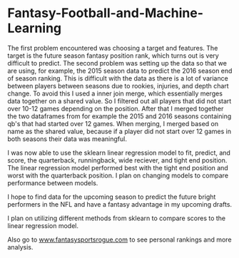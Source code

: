 # Fantasy-Football-and-Machine-Learning
The first problem encountered was choosing a target and features. The target is the future season fantasy position rank, which turns out is very difficult to predict. The second problem was setting up the data so that we are using, for example, the 2015 season data to predict the 2016 season end of season ranking. This is difficult with the data as there is a lot of variance between players between seasons due to rookies, injuries, and depth chart change. To avoid this I used a inner join merge, which essentially merges data together on a shared value. So I filtered out all players that did not start over 10-12 games depending on the position. After that I merged together the two dataframes from for example the 2015 and 2016 seasons containing qb's that had started over 12 games. When merging, I merged based on name as the shared value, because if a player did not start over 12 games in both seasons their data was meaningful.

I was now able to use the sklearn linear regression model to fit, predict, and score, the quarterback, runningback, wide reciever, and tight end position. The linear regression model performed best with the tight end position and worst with the quarterback position. I plan on changing models to compare performance between models.

I hope to find data for the upcoming season to predict the future bright performers in the NFL and have a fantasy advantage in my upcoming drafts.

I plan on utilizing different methods from sklearn to compare scores to the linear regression model.

Also go to www.fantasysportsrogue.com to see personal rankings and more analysis.
